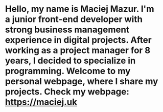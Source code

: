 # Hello, my name is Maciej Mazur. I'm a junior front-end developer with strong business management experience in digital projects. After working as a project manager for 8 years, I decided to specialize in programming. Welcome to my personal webpage, where I share my projects. Check my webpage: https://maciej.uk 